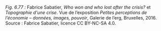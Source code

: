 *Fig. 6.77 :* Fabrice Sabatier, *Who won and who lost after the crisis?* et *Topographie d'une crise*. Vue de l’exposition *Petites perceptions de l’économie – données, images, pouvoir*, Galerie de l’erg, Bruxelles, 2016.  
Source : Fabrice Sabatier, licence CC BY-NC-SA 4.0.